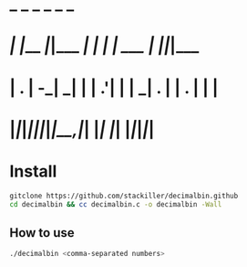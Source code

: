 #    _         _           _    _          _   _      #
#  _| |___ ___|_|_____ ___| |  | |_ ___   | |_|_|___  #
# | . | -_|  _| |     | .'| |  |  _| . |  | . | |   | #
# |___|___|___|_|_|_|_|__,|_|  |_| |___|  |___|_|_|_| #

# Install #

```sh
gitclone https://github.com/stackiller/decimalbin.github
cd decimalbin && cc decimalbin.c -o decimalbin -Wall
```

## How to use ##
```sh
./decimalbin <comma-separated numbers>
```